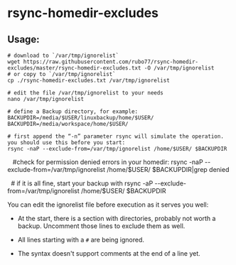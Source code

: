 # rsync-homedir-excludes

## Usage:

    # download to `/var/tmp/ignorelist`
    wget https://raw.githubusercontent.com/rubo77/rsync-homedir-excludes/master/rsync-homedir-excludes.txt -O /var/tmp/ignorelist
    # or copy to `/var/tmp/ignorelist`
    cp ./rsync-homedir-excludes.txt /var/tmp/ignorelist

    # edit the file /var/tmp/ignorelist to your needs
    nano /var/tmp/ignorelist

    # define a Backup directory, for example:
    BACKUPDIR=/media/$USER/linuxbackup/home/$USER/
    BACKUPDIR=/media/workspace/home/$USER/

    # first append the “-n” parameter rsync will simulate the operation. you should use this before you start:
    rsync -naP --exclude-from=/var/tmp/ignorelist /home/$USER/ $BACKUPDIR
		
    #check for permission denied errors in your homedir:
    rsync -naP --exclude-from=/var/tmp/ignorelist /home/$USER/ $BACKUPDIR|grep denied
		
    # if it is all fine, start your backup with
    rsync -aP --exclude-from=/var/tmp/ignorelist /home/$USER/ $BACKUPDIR

You can edit the ignorelist file before execution as it serves you well:

- At the start, there is a section with directories, probably not worth a backup. Uncomment those lines to exclude them as well.

- All lines starting with a `#` are being ignored.

- The syntax doesn't support comments at the end of a line yet.
